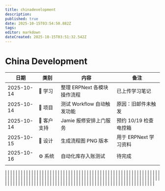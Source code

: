 ```yaml
---
title: chinadevelopment
description: 
published: true
date: 2025-10-15T03:54:50.882Z
tags: 
editor: markdown
dateCreated: 2025-10-15T03:51:32.542Z
---
```


# China Development


| 日期 | 类别 | 内容 | 备注 |
|------|------|------|------|
| 2025-10-14 | 📘 学习 | 整理 ERPNext 各模块操作流程 | 已上传学习笔记 |
| 2025-10-14 | 🧾 项目 | 测试 Workflow 自动触发功能 | 原因：旧邮件未触发 |
| 2025-10-14 | 🧰 客户支持 | Jamie 报修安排上门服务 | 预约 10/19 检查电控箱 |
| 2025-10-15 | 🎨 设计 | 生成流程图 PNG 版本 | 用于 ERPNext 学习资料 |
| 2025-10-16 | ⚙️ 系统 | 自动化库存入账测试 | 待完成 |
| 					 | 					 | 						 |					 |

| 					 | 					 | 						 |					 |
| 					 | 					 | 						 |					 |
| 					 | 					 | 						 |					 |
| 					 | 					 | 						 |					 |
| 					 | 					 | 						 |					 |
| 					 | 					 | 						 |					 |
| 					 | 					 | 						 |					 |
| 					 | 					 | 						 |					 |
| 					 | 					 | 						 |					 |
| 					 | 					 | 						 |					 |
| 					 | 					 | 						 |					 |
| 					 | 					 | 						 |					 |
| 					 | 					 | 						 |					 |
| 					 | 					 | 						 |					 |
| 					 | 					 | 						 |					 |
| 					 | 					 | 						 |					 |
| 					 | 					 | 						 |					 |
| 					 | 					 | 						 |					 |
| 					 | 					 | 						 |					 |
| 					 | 					 | 						 |					 |
| 					 | 					 | 						 |					 |
| 					 | 					 | 						 |					 |
| 					 | 					 | 						 |					 |
| 					 | 					 | 						 |					 |
| 					 | 					 | 						 |					 |
| 					 | 					 | 						 |					 |
| 					 | 					 | 						 |					 |
| 					 | 					 | 						 |					 |
| 					 | 					 | 						 |					 |
| 					 | 					 | 						 |					 |
| 					 | 					 | 						 |					 |
| 					 | 					 | 						 |					 |
| 					 | 					 | 						 |					 |
| 					 | 					 | 						 |					 |
| 					 | 					 | 						 |					 |

